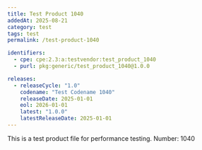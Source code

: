 ```yaml
---
title: Test Product 1040
addedAt: 2025-08-21
category: test
tags: test
permalink: /test-product-1040

identifiers:
  - cpe: cpe:2.3:a:testvendor:test_product_1040
  - purl: pkg:generic/test_product_1040@1.0.0

releases:
  - releaseCycle: "1.0"
    codename: "Test Codename 1040"
    releaseDate: 2025-01-01
    eol: 2026-01-01
    latest: "1.0.0"
    latestReleaseDate: 2025-01-01
---
```


This is a test product file for performance testing. Number: 1040

